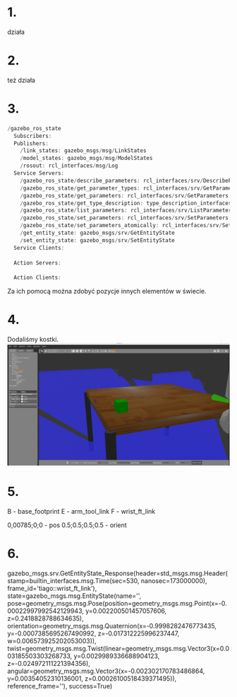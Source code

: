 # 1. 
działa
# 2. 
też działa
# 3.
```c++
/gazebo_ros_state
  Subscribers:
  Publishers:
    /link_states: gazebo_msgs/msg/LinkStates
    /model_states: gazebo_msgs/msg/ModelStates
    /rosout: rcl_interfaces/msg/Log
  Service Servers:
    /gazebo_ros_state/describe_parameters: rcl_interfaces/srv/DescribeParameters
    /gazebo_ros_state/get_parameter_types: rcl_interfaces/srv/GetParameterTypes
    /gazebo_ros_state/get_parameters: rcl_interfaces/srv/GetParameters
    /gazebo_ros_state/get_type_description: type_description_interfaces/srv/GetTypeDescription
    /gazebo_ros_state/list_parameters: rcl_interfaces/srv/ListParameters
    /gazebo_ros_state/set_parameters: rcl_interfaces/srv/SetParameters
    /gazebo_ros_state/set_parameters_atomically: rcl_interfaces/srv/SetParametersAtomically
    /get_entity_state: gazebo_msgs/srv/GetEntityState
    /set_entity_state: gazebo_msgs/srv/SetEntityState
  Service Clients:

  Action Servers:

  Action Clients:
```
Za ich pomocą można zdobyć pozycje innych elementów w świecie.

# 4.
Dodaliśmy kostki.
![alt text](image.png)

# 5.
B - base_footprint
E - arm_tool_link
F - wrist_ft_link

0,00785;0;0 - pos
0.5;0.5;0.5;0.5 - orient

# 6.
gazebo_msgs.srv.GetEntityState_Response(header=std_msgs.msg.Header(stamp=builtin_interfaces.msg.Time(sec=530, nanosec=173000000), frame_id='tiago::wrist_ft_link'), state=gazebo_msgs.msg.EntityState(name='', pose=geometry_msgs.msg.Pose(position=geometry_msgs.msg.Point(x=-0.00022997992542129943, y=0.002200501457057606, z=0.2418828788634635), orientation=geometry_msgs.msg.Quaternion(x=-0.9998282476773435, y=-0.0007385695267490992, z=-0.017312225996237447, w=0.006573925202053003)), twist=geometry_msgs.msg.Twist(linear=geometry_msgs.msg.Vector3(x=0.003185503303268733, y=0.0029989336688904123, z=-0.024972111221394356), angular=geometry_msgs.msg.Vector3(x=-0.002302170783486864, y=0.00354052310136001, z=0.00026100518439371495)), reference_frame=''), success=True)